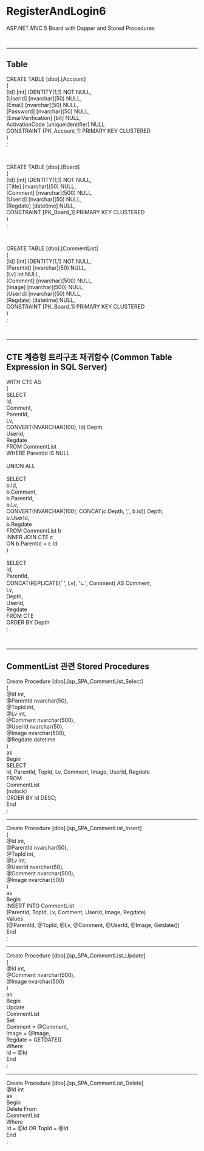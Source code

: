 # RegisterAndLogin6
ASP.NET MVC 5 Board with Dapper and Stored Procedures
<pre>

</pre>
<hr>
<h2>Table</h2>
CREATE TABLE [dbo].[Account] <br>
(<br>
  [Id] [int] IDENTITY(1,1) NOT NULL,<br>
  [UserId] [nvarchar](50) NULL,<br>
  [Email] [nvarchar](50) NULL,<br>
  [Password] [nvarchar](50) NULL,<br>
  [EmailVerification] [bit] NULL,<br>
  ActivationCode [uniqueidentifier] NULL<br>
  CONSTRAINT [PK_Account_1] PRIMARY KEY CLUSTERED<br>
)<br>
;
<pre>

</pre>
CREATE TABLE [dbo].[Board]<br>
(<br>
	[Id] [int] IDENTITY(1,1) NOT NULL,<br>
	[Title] [nvarchar](50) NULL,<br>
	[Comment] [nvarchar](500) NULL,<br>
	[UserId] [nvarchar](50) NULL,<br>
	[Regdate] [datetime] NULL,<br>
  	CONSTRAINT [PK_Board_1] PRIMARY KEY CLUSTERED <br>
 )<br>
 ;
<pre>

</pre>
CREATE TABLE [dbo].[CommentList]<br>
(<br>
	[Id] [int] IDENTITY(1,1) NOT NULL,<br>
	[ParentId] [nvarchar](50) NULL,<br>
	[Lv] int NULL,<br>
	[Comment] [nvarchar](500) NULL,<br>
	[Image] [nvarchar](500) NULL,<br>
	[UserId] [nvarchar](50) NULL,<br>
	[Regdate] [datetime] NULL,<br>
  	CONSTRAINT [PK_Board_1] PRIMARY KEY CLUSTERED <br>
)<br>
;
<pre>

</pre>
<hr>
<h2>CTE 계층형 트리구조 재귀함수 (Common Table Expression in SQL Server)</h2>
WITH CTE AS<br>
(<br>
	SELECT <br>
		Id, <br>
		Comment,<br>
		ParentId, <br>
		Lv,<br>
		CONVERT(NVARCHAR(100), Id) Depth,<br>
		UserId, <br>
		Regdate<br>
	FROM CommentList<br>
	WHERE ParentId IS NULL<br>
<br>
	UNION ALL<br>
<br>
	SELECT <br>
		b.Id, <br>
		b.Comment, <br>
		b.ParentId, <br>
		b.Lv, <br>
		CONVERT(NVARCHAR(100), CONCAT(c.Depth, ',', b.Id)) Depth,<br>
		b.UserId, <br>
		b.Regdate<br>
	FROM CommentList b<br>
	INNER JOIN CTE c<br>
	ON b.ParentId = c.Id<br>
)<br>
<br>
SELECT <br>
	Id, <br>
	ParentId, <br>
	CONCAT(REPLICATE('		', Lv), 'ㄴ', Comment) AS Comment, <br>
	Lv, <br>
	Depth,<br>
	UserId,<br>
	Regdate<br>
FROM CTE<br>
ORDER BY Depth<br>
;<br>
<pre>

</pre>
<hr>
<h2>CommentList 관련 Stored Procedures</h2>
Create Procedure [dbo].[sp_SPA_CommentList_Select]  <br>
	(<br>
		@Id			int,<br>
		@ParentId	nvarchar(50),<br>
		@TopId		int,<br>
		@Lv			int,<br>
		@Comment	nvarchar(500),<br>
		@UserId		nvarchar(50),<br>
		@Image		nvarchar(500),<br>
		@Regdate	datetime<br>
	)<br>
as     <br>
Begin    <br>
	SELECT <br>
		Id, ParentId, TopId, Lv, Comment, Image, UserId, Regdate<br>
	FROM <br>
		CommentList<br>
	(nolock)<br>
	ORDER BY Id DESC; <br>
End  <br>
;<br>
<hr>
Create Procedure [dbo].[sp_SPA_CommentList_Insert] <br>
	(<br>
	 @Id		int,<br>
	 @ParentId	nvarchar(50),<br>
	 @TopId		int,<br>
	 @Lv		int,<br>
	 @UserId	nvarchar(50),<br>
	 @Comment	nvarchar(500),<br>
	 @Image		nvarchar(500)<br>
	)<br>
as     <br>
Begin    <br>
	INSERT INTO CommentList <br>
		(ParentId, TopId, Lv, Comment, UserId, Image, Regdate) <br>
	Values <br>
		(@ParentId, @TopId, @Lv, @Comment, @UserId, @Image, Getdate())<br>
End  <br>
;<br>
<hr>
Create Procedure [dbo].[sp_SPA_CommentList_Update] <br>
	(<br>
	 @Id		int,<br>
	 @Comment	nvarchar(500),<br>
	 @Image		nvarchar(500)<br>
	)<br>
as     <br>
Begin    <br>
	Update <br>
		CommentList <br>
	Set<br>
		Comment = @Comment,<br>
		Image = @Image,<br>
		Regdate = GETDATE()<br>
	Where<br>
		Id = @Id<br>
End  <br>
;<br>
<hr>
Create Procedure [dbo].[sp_SPA_CommentList_Delete] <br>
	@Id	int<br>
as     <br>
Begin    <br>
	Delete From <br>
		CommentList <br>
	Where<br>
		Id = @Id OR TopId = @Id<br>
End  <br>
;<br>
